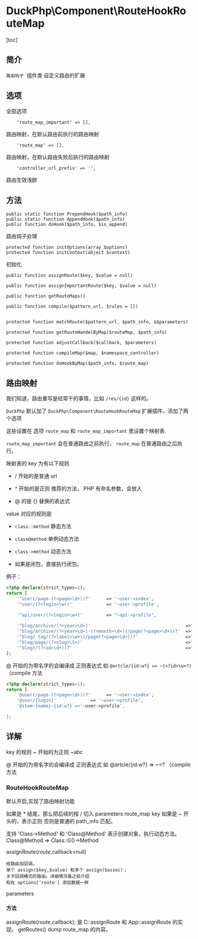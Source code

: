# DuckPhp\Component\RouteHookRouteMap
[toc]

## 简介

`路由钩子` `组件类 自定义路由的扩展

## 选项
全部选项

        'route_map_important' => [],
路由映射，在默认路由前执行的路由映射

        'route_map' => [],
路由映射，在默认路由失败后执行的路由映射


        'controller_url_prefix' => '',
路由生效浅醉


## 方法

    public static function PrependHook($path_info)
    public static function AppendHook($path_info)
    public function doHook($path_info, $is_append)
路由钩子处理

    protected function initOptions(array $options)    
    protected function initContext(object $context)
初始化

    
    public function assignRoute($key, $value = null)
    
    public function assignImportantRoute($key, $value = null)
    
    public function getRouteMaps()
    
    public function compile($pattern_url, $rules = [])


    protected function matchRoute($pattern_url, $path_info, &$parameters)
    
    protected function getRouteHandelByMap($routeMap, $path_info)
    
    protected function adjustCallback($callback, $parameters)
    
    protected function compileMap($map, $namespace_controller)
    
    protected function doHookByMap($path_info, $route_map)

## 路由映射

我们知道，路由重写是经常干的事情，比如  `/res/{id}` 这样的。

`DuckPhp` 默认加了 `DuckPhp\Component\RouteHookRouteMap` 扩展插件，添加了两个选项

这些设置在 选项 `route_map` 和 `route_map_important` 里设置个映射表.

`route_map_important`  会在普通路由之前执行， `route_map` 在普通路由之后执行。

映射表的 key 为有以下规则

- / 开始的是普通 url

- ^ 开始的是正则 推荐的方法， PHP 有命名参数，会放入

- @ 的是 {} 替换的表达式

value 对应的规则是

- `class::method` 静态方法

- `class@method` 单例动态方法

- `class->method` 动态方法

- 如果是闭包，直接执行闭包。

例子：



```PHP
<?php declare(strict_types=1);
return [
    '^user(/page-(?<page>\d+))?'      => '~user->index',
    '^user/(?<login>\w+)'             => '~user->profile',

    '^api/user/(?<login>\w+)'         => "~api->profile",
    
    '^blog/archive/(?<year>\d+)'                                    =>"~blog->archive_yearly",
    '^blog/archive/(?<year>\d+)-(?<month>\d+)(/page(?<page>\d+))?'  =>"~blog->archive_monthly",
    '^blog/ tag/(?<label>\w+)(/page(?<page>\d+))?'                  =>"~blog->tag",
    '^blog/page/(?<slug>\S+)'                                       =>"~blog->post",
    '^blog(/(?<id>\d+))?'                                           =>"~blog@index",
];

```
@ 开始的为带名字的会编译成 正则表达式  如  `@artcle/{id:w?} => ~(<?id>\w+?)`
（compile 方法

```PHP
<?php declare(strict_types=1);
return [
    '@user(/page-(?<page>\d+))?'      => '~user->index',
    '@user/{login}'             => '~user->profile',
    '@item-{name}-{id:w?} =>'~user->profile',

];

```


## 详解
key 的规则
~  开始的为正则  ~abc

@ 开始的为带名字的会编译成 正则表达式  如  @artcle/{id:w?} => ~<? （compile 方法

### RouteHookRouteMap

默认开启,实现了路由映射功能

如果是 * 结尾，那么把后续的按 / 切入 parameters
route_map key 如果是 ~ 开头的，表示正则
否则是普通的 path_info 匹配。

支持 'Class->Method' 和 'Class@Method'  表示创建对象，执行动态方法。
Class@Method => Class::G()->Method

assignRoute($route,$callback=null)

    给路由加回调。
    单个 assign($key,$value) 和多个 assign($assoc)；
    关于回调模式的路由。详细情况看之前介绍
    和在 options['route'] 添加数据一样
parameters 

#### 方法
assignRoute($route,$callback); 
    是 C::assignRoute 和 App::assignRoute 的实现。
getRoutes()
    dump  route_map 的内容。




